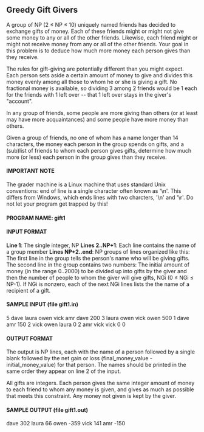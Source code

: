 ## Greedy Gift Givers

A group of NP (2 ≤ NP ≤ 10) uniquely named friends has decided to exchange gifts of money. Each of these friends might or might not give some money to any or all of the other friends. Likewise, each friend might or might not receive money from any or all of the other friends. Your goal in this problem is to deduce how much more money each person gives than they receive.

The rules for gift-giving are potentially different than you might expect. Each person sets aside a certain amount of money to give and divides this money evenly among all those to whom he or she is giving a gift. No fractional money is available, so dividing 3 among 2 friends would be 1 each for the friends with 1 left over -- that 1 left over stays in the giver's "account".

In any group of friends, some people are more giving than others (or at least may have more acquaintances) and some people have more money than others.

Given a group of friends, no one of whom has a name longer than 14 characters, the money each person in the group spends on gifts, and a (sub)list of friends to whom each person gives gifts, determine how much more (or less) each person in the group gives than they receive.

#### IMPORTANT NOTE

The grader machine is a Linux machine that uses standard Unix conventions: end of line is a single character often known as '\n'. This differs from Windows, which ends lines with two charcters, '\n' and '\r'. Do not let your program get trapped by this!

#### PROGRAM NAME: gift1

#### INPUT FORMAT

**Line 1**:	The single integer, NP
**Lines 2..NP+1**: Each line contains the name of a group member
**Lines NP+2..end**: NP groups of lines organized like this:
The first line in the group tells the person's name who will be giving gifts. 
The second line in the group contains two numbers: The initial amount of money (in the range 0..2000) to be divided up into gifts by the giver and then the number of people to whom the giver will give gifts, NGi (0 ≤ NGi ≤ NP-1). 
If NGi is nonzero, each of the next NGi lines lists the the name of a recipient of a gift.
#### SAMPLE INPUT (file gift1.in)

5
dave
laura
owen
vick
amr
dave
200 3
laura
owen
vick
owen
500 1
dave
amr
150 2
vick
owen
laura
0 2
amr
vick
vick
0 0

#### OUTPUT FORMAT

The output is NP lines, each with the name of a person followed by a single blank followed by the net gain or loss (final_money_value - initial_money_value) for that person. The names should be printed in the same order they appear on line 2 of the input.

All gifts are integers. Each person gives the same integer amount of money to each friend to whom any money is given, and gives as much as possible that meets this constraint. Any money not given is kept by the giver.

#### SAMPLE OUTPUT (file gift1.out)

dave 302
laura 66
owen -359
vick 141
amr -150
